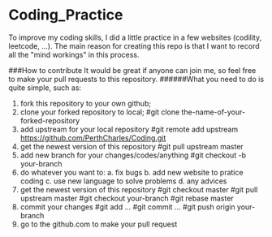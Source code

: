 # Coding_Practice
To improve my coding skills, I did a little practice in a few websites (codility, leetcode, ...). The main reason for creating this repo is that I want to record all the "mind workings" in this process.

###How to contribute
It would be great if anyone can join me, so feel free to make your pull requests to this repository.
######What you need to do is quite simple, such as:
1. fork this repository to your own github;
2. clone your forked repository to local;
    #git clone the-name-of-your-forked-repository
3. add upstream for your local repository
	#git remote add upstream https://github.com/PerthCharles/Coding.git
4. get the newest version of this repository
	#git pull upstream master
5. add new branch for your changes/codes/anything
	#git checkout -b your-branch
6. do whatever you want to:
	a. fix bugs
	b. add new website to pratice coding
	c. use new language to solve problems
	d. any advices 
7. get the newest version of this repository
	#git checkout master
	#git pull upstream master
	#git checkout your-branch
	#git rebase master
8. commit your changes
	#git add ...
	#git commit ...
	#git push origin your-branch
9. go to the github.com to make your pull request
